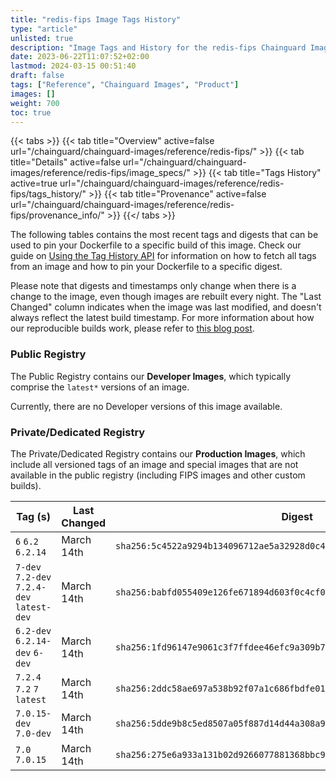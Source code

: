 ```yaml
---
title: "redis-fips Image Tags History"
type: "article"
unlisted: true
description: "Image Tags and History for the redis-fips Chainguard Image"
date: 2023-06-22T11:07:52+02:00
lastmod: 2024-03-15 00:51:40
draft: false
tags: ["Reference", "Chainguard Images", "Product"]
images: []
weight: 700
toc: true
---
```


{{< tabs >}}
{{< tab title="Overview" active=false url="/chainguard/chainguard-images/reference/redis-fips/" >}}
{{< tab title="Details" active=false url="/chainguard/chainguard-images/reference/redis-fips/image_specs/" >}}
{{< tab title="Tags History" active=true url="/chainguard/chainguard-images/reference/redis-fips/tags_history/" >}}
{{< tab title="Provenance" active=false url="/chainguard/chainguard-images/reference/redis-fips/provenance_info/" >}}
{{</ tabs >}}

The following tables contains the most recent tags and digests that can be used to pin your Dockerfile to a specific build of this image. Check our guide on [Using the Tag History API](/chainguard/chainguard-images/using-the-tag-history-api/) for information on how to fetch all tags from an image and how to pin your Dockerfile to a specific digest.

Please note that digests and timestamps only change when there is a change to the image, even though images are rebuilt every night. The "Last Changed" column indicates when the image was last modified, and doesn't always reflect the latest build timestamp. For more information about how our reproducible builds work, please refer to [this blog post](https://www.chainguard.dev/unchained/reproducing-chainguards-reproducible-image-builds).

### Public Registry
The Public Registry contains our **Developer Images**, which typically comprise the `latest*` versions of an image.

Currently, there are no Developer versions of this image available.

### Private/Dedicated Registry
The Private/Dedicated Registry contains our **Production Images**, which include all versioned tags of an image and special images that are not available in the public registry (including FIPS images and other custom builds).

| Tag (s)                                     | Last Changed | Digest                                                                    |
|---------------------------------------------|--------------|---------------------------------------------------------------------------|
|  `6` `6.2` `6.2.14`                         | March 14th   | `sha256:5c4522a9294b134096712ae5a32928d0c4bc62f13dc9eeabb17da0e5141542e9` |
|  `7-dev` `7.2-dev` `7.2.4-dev` `latest-dev` | March 14th   | `sha256:babfd055409e126fe671894d603f0c4cf0e6dc518639fe395b9f5880fad633ff` |
|  `6.2-dev` `6.2.14-dev` `6-dev`             | March 14th   | `sha256:1fd96147e9061c3f7ffdee46efc9a309b7abbe4ca25d4aea1bf065c4989156a7` |
|  `7.2.4` `7.2` `7` `latest`                 | March 14th   | `sha256:2ddc58ae697a538b92f07a1c686fbdfe013aa0adba5de8eaafbd37121c93ba23` |
|  `7.0.15-dev` `7.0-dev`                     | March 14th   | `sha256:5dde9b8c5ed8507a05f887d14d44a308a9b68c3d0abea642855879a1eb1a8024` |
|  `7.0` `7.0.15`                             | March 14th   | `sha256:275e6a933a131b02d9266077881368bbc9ace464af37e4dc62dfa09fbd6c3217` |

